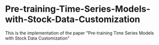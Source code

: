 # Pre-training-Time-Series-Models-with-Stock-Data-Customization
This is the implementation of the paper "Pre-training Time Series Models with Stock Data Customization"
